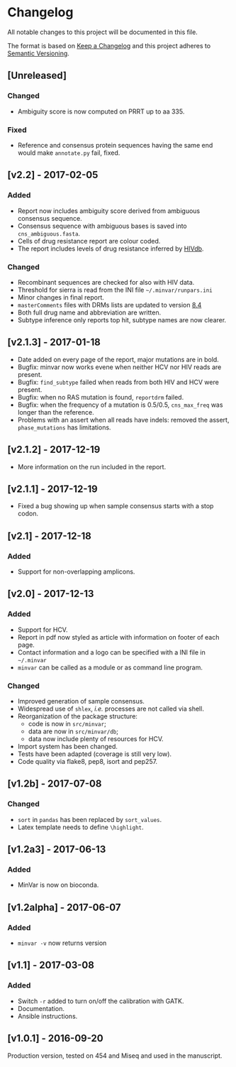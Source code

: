 # Changelog
All notable changes to this project will be documented in this file.

The format is based on [Keep a Changelog](http://keepachangelog.com/en/1.0.0/)
and this project adheres to [Semantic Versioning](http://semver.org/spec/v2.0.0.html).

## [Unreleased]

### Changed
- Ambiguity score is now computed on PRRT up to aa 335.

### Fixed
- Reference and consensus protein sequences having the same end would make `annotate.py` fail, fixed.

## [v2.2] - 2017-02-05

### Added
- Report now includes ambiguity score derived from ambiguous consensus sequence.
- Consensus sequence with ambiguous bases is saved into `cns_ambiguous.fasta`.
- Cells of drug resistance report are colour coded.
- The report includes levels of drug resistance inferred by [HIVdb](https://hivdb.stanford.edu/hivdb/by-mutations/).

### Changed
- Recombinant sequences are checked for also with HIV data.
- Threshold for sierra is read from the INI file `~/.minvar/runpars.ini`
- Minor changes in final report.
- `masterComments` files with DRMs lists are updated to version [8.4](https://hivdb.stanford.edu/page/algorithm-updates/)
- Both full drug name and abbreviation are written.
- Subtype inference only reports top hit, subtype names are now clearer.


## [v2.1.3] - 2017-01-18
- Date added on every page of the report, major mutations are in bold.
- Bugfix: minvar now works evene when neither HCV nor HIV reads are present.
- Bugfix: `find_subtype` failed when reads from both HIV and HCV were present.
- Bugfix: when no RAS mutation is found, `reportdrm` failed.
- Bugfix: when the frequency of a mutation is 0.5/0.5, `cns_max_freq` was longer than the reference.
- Problems with an assert when all reads have indels: removed the assert, `phase_mutations` has limitations.

## [v2.1.2] - 2017-12-19
- More information on the run included in the report.

## [v2.1.1] - 2017-12-19
- Fixed a bug showing up when sample consensus starts with a stop codon.

## [v2.1] - 2017-12-18

### Added
- Support for non-overlapping amplicons.

## [v2.0] - 2017-12-13

### Added
- Support for HCV.
- Report in pdf now styled as article with information on footer of each page.
- Contact information and a logo can be specified with a INI file in `~/.minvar`
- `minvar` can be called as a module or as command line program.

### Changed
- Improved generation of sample consensus.
- Widespread use of `shlex`, _i.e._ processes are not called via shell.
- Reorganization of the package structure:
  - code is now in `src/minvar`;
  - data are now in `src/minvar/db`;
  - data now include plenty of resources for HCV.
- Import system has been changed.
- Tests have been adapted (coverage is still very low).
- Code quality via flake8, pep8, isort and pep257.

## [v1.2b] - 2017-07-08
### Changed
- `sort` in `pandas` has been replaced by `sort_values`.
- Latex template needs to define `\highlight`.

## [v1.2a3] - 2017-06-13
### Added
- MinVar is now on bioconda.

## [v1.2alpha] - 2017-06-07
### Added
- `minvar -v` now returns version

## [v1.1] - 2017-03-08
### Added
- Switch `-r` added to turn on/off the calibration with GATK.
- Documentation.
- Ansible instructions.

## [v1.0.1] - 2016-09-20
Production version, tested on 454 and Miseq and used in the manuscript.
